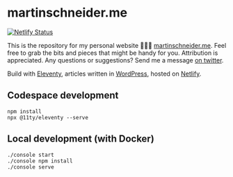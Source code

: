# martinschneider.me

[![Netlify Status](https://api.netlify.com/api/v1/badges/2f543e4c-8bfa-4713-a062-64c79ddac084/deploy-status)](https://app.netlify.com/sites/musing-tereshkova-8654a8/deploys)

This is the repository for my personal website 👨🏼‍💻 [martinschneider.me](https://martinschneider.me).
Feel free to grab the bits and pieces that might be handy for you. Attribution is appreciated.
Any questions or suggestions? Send me a message [on twitter](https://twitter.com/schneyra).

Build with [Eleventy](https://www.11ty.dev/), articles written in [WordPress](https://wordpress.org/), hosted on [Netlify](https://www.netlify.com/).

## Codespace development

    npm install
    npx @11ty/eleventy --serve

## Local development (with Docker)

    ./console start
    ./console npm install
    ./console serve
